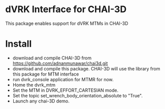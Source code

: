 dVRK Interface for CHAI-3D
====================
This package enables support for dVRK MTMs in CHAI-3D 

# Install 
* download and compile CHAI-3D from 
  https://github.com/adnanmunawar/chai3d.git
* download and compile this package. CHAI-3D will use the library from this package for MTM interface
* run dvrk_console application for MTMR for now.
* Home the dvrk_mtm
* Set the MTM in DVRK_EFFORT_CARTESIAN mode.
* Set the topic set_wrench_body_orientation_absolute to "True".
* Launch any chai-3D demo. 

